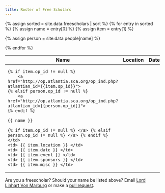 ```yaml
---
title: Roster of Free Scholars
---
```


<table class="pure-table pure-table-bordered" width="100%">
<thead>
<tr>
    <th> Name </th>
    <th> Location </th>
    <th> Date </th>
    <th> Event </th>
    <th> Sponsors </th>
    <th> Miscellaneous </th>
</tr>
</thead>
<tbody>

{% assign sorted = site.data.freescholars | sort %}
{% for entry in sorted %}
{% assign name = entry[0] %}
{% assign item = entry[1] %}

{% assign person = site.data.people[name] %}

<tr>
    <td>

    {% if item.op_id != null %}
        <a href="http://op.atlantia.sca.org/op_ind.php?atlantian_id={{item.op_id}}">
    {% elsif person.op_id != null %}
        <a href="http://op.atlantia.sca.org/op_ind.php?atlantian_id={{person.op_id}}">
    {% endif %}

    {{ name }}

    {% if item.op_id != null %} </a> {% elsif person.op_id != null %} </a> {% endif %}
    </td>
    <td> {{ item.location }} </td>
    <td> {{ item.date }} </td>
    <td> {{ item.event }} </td>
    <td> {{ item.sponsors }} </td>
    <td> {{ item.misc }} </td>
</tr>
{% endfor %}
</tbody>
</table>

Are you a freescholar?  Should your name be listed above?  Email [Lord Linhart Von Marburg](mailto:rmauler@gmail.com) or make a [pull request](https://github.com/academie-de-espee/academie-de-espee.github.io/pulls).
